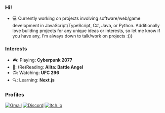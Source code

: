 ### Hi!

- :computer: Currently working on projects involving software/web/game development in JavaScript/TypeScript, C#, Java, or Python. Additionally love building projects for any unique ideas or interests, so let me know if you have any, I'm always down to talk/work on projects :)))

### Interests

- 🎮: Playing: **Cyberpunk 2077**
- 📖: (Re)Reading: **Alita: Battle Angel** 
- 📺: Watching: **UFC 296**
- 🔍: Learning: **Next.js**
  
### Profiles 

[![Gmail](https://img.shields.io/badge/Gmail:%20areszee7@gmail.com-D14836?style=for-the-badge&logo=gmail&logoColor=white)]()
[![Discord](https://img.shields.io/badge/Discord:%20arescrimson-7289DA?style=for-the-badge&logo=discord&logoColor=white)]()
[![Itch.io](https://img.shields.io/badge/Itch-FA5C5C?style=for-the-badge&logo=itchdotio&logoColor=white)](https://seralol.itch.io/)





